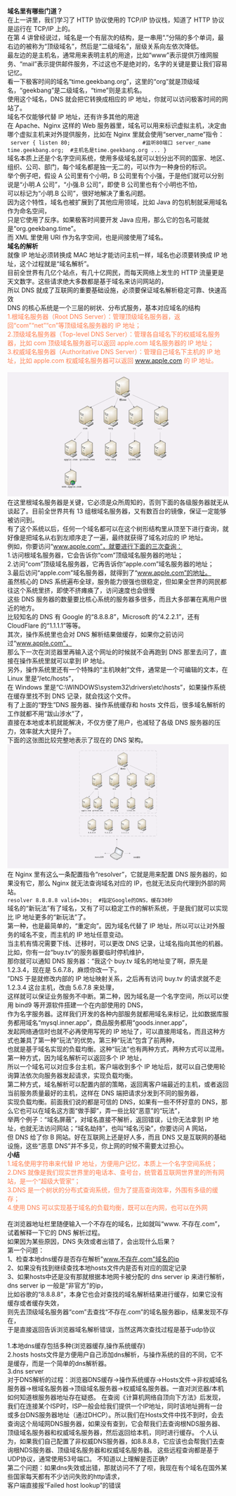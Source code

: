 **域名里有哪些门道？**</br>
在上一讲里，我们学习了 HTTP 协议使用的 TCP/IP 协议栈，知道了 HTTP 协议是运行在 TCP/IP 上的。</br>
在第 4 讲曾经说过，域名是一个有层次的结构，是一串用“.”分隔的多个单词，最右边的被称为“顶级域名”，然后是“二级域名”，层级关系向左依次降低。</br>
最左边的是主机名，通常用来表明主机的用途，比如“www”表示提供万维网服务、“mail”表示提供邮件服务，不过这也不是绝对的，名字的关键是要让我们容易记忆。</br>
看一下极客时间的域名“time.geekbang.org”，这里的“org”就是顶级域名，“geekbang”是二级域名，“time”则是主机名。</br>
使用这个域名，DNS 就会把它转换成相应的 IP 地址，你就可以访问极客时间的网站了。</br>
域名不仅能够代替 IP 地址，还有许多其他的用途</br>
在 Apache、Nginx 这样的 Web 服务器里，域名可以用来标识虚拟主机，决定由哪个虚拟主机来对外提供服务，比如在 Nginx 里就会使用“server_name”指令：</br>
`
server {
listen 80;                       #监听80端口
server_name  time.geekbang.org;  #主机名是time.geekbang.org
...
}`</br>
域名本质上还是个名字空间系统，使用多级域名就可以划分出不同的国家、地区、组织、公司、部门，每个域名都是独一无二的，可以作为一种身份的标识。</br>
举个例子吧，假设 A 公司里有个小明，B 公司里有个小强，于是他们就可以分别说是“小明.A 公司”，“小强.B 公司”，即使 B 公司里也有个小明也不怕，</br>
可以标记为“小明.B 公司”，很好地解决了重名问题。</br>
因为这个特性，域名也被扩展到了其他应用领域，比如 Java 的包机制就采用域名作为命名空间，</br>
只是它使用了反序。如果极客时间要开发 Java 应用，那么它的包名可能就是“org.geekbang.time”。</br>
而 XML 里使用 URI 作为名字空间，也是间接使用了域名。</br>
**域名的解析**</br>
就像 IP 地址必须转换成 MAC 地址才能访问主机一样，域名也必须要转换成 IP 地址，这个过程就是“域名解析”。</br>
目前全世界有几亿个站点，有几十亿网民，而每天网络上发生的 HTTP 流量更是天文数字。这些请求绝大多数都是基于域名来访问网站的，</br>
所以 DNS 就成了互联网的重要基础设施，必须要保证域名解析稳定可靠、快速高效</br>
DNS 的核心系统是一个三层的树状、分布式服务，基本对应域名的结构</br>
<span style="color: coral">
1.根域名服务器（Root DNS Server）：管理顶级域名服务器，返回“com”“net”“cn”等顶级域名服务器的 IP 地址；</br>
2.顶级域名服务器（Top-level DNS Server）：管理各自域名下的权威域名服务器，比如 com 顶级域名服务器可以返回 apple.com 域名服务器的 IP 地址；</br>
3.权威域名服务器（Authoritative DNS Server）：管理自己域名下主机的 IP 地址，比如 apple.com 权威域名服务器可以返回 www.apple.com 的 IP 地址。</br>
</span></br>
![img_10.png](img_10.png)
在这里根域名服务器是关键，它必须是众所周知的，否则下面的各级服务器就无从谈起了。目前全世界共有 13 组根域名服务器，又有数百台的镜像，保证一定能够被访问到。</br>
有了这个系统以后，任何一个域名都可以在这个树形结构里从顶至下进行查询，就好像是把域名从右到左顺序走了一遍，最终就获得了域名对应的 IP 地址。</br>
例如，你要访问“www.apple.com”，就要进行下面的三次查询：</br>
1.访问根域名服务器，它会告诉你“com”顶级域名服务器的地址；</br>
2.访问“com”顶级域名服务器，它再告诉你“apple.com”域名服务器的地址；</br>
3.最后访问“apple.com”域名服务器，就得到了“www.apple.com”的地址。</br>
虽然核心的 DNS 系统遍布全球，服务能力很强也很稳定，但如果全世界的网民都往这个系统里挤，即使不挤瘫痪了，访问速度也会很慢</br>
这些 DNS 服务器的数量要比核心系统的服务器多很多，而且大多部署在离用户很近的地方。</br>
比较知名的 DNS 有 Google 的“8.8.8.8”，Microsoft 的“4.2.2.1”，还有 CloudFlare 的“1.1.1.1”等等。</br>
其次，操作系统里也会对 DNS 解析结果做缓存，如果你之前访问过“www.apple.com”，</br>
那么下一次在浏览器里再输入这个网址的时候就不会再跑到 DNS 那里去问了，直接在操作系统里就可以拿到 IP 地址。</br>
另外，操作系统里还有一个特殊的“主机映射”文件，通常是一个可编辑的文本，在 Linux 里是“/etc/hosts”，</br>
在 Windows 里是“C:\WINDOWS\system32\drivers\etc\hosts”，如果操作系统在缓存里找不到 DNS 记录，就会找这个文件。</br>
有了上面的“野生”DNS 服务器、操作系统缓存和 hosts 文件后，很多域名解析的工作就都不用“跋山涉水”了，</br>
直接在本地或本机就能解决，不仅方便了用户，也减轻了各级 DNS 服务器的压力，效率就大大提升了。</br>
下面的这张图比较完整地表示了现在的 DNS 架构。</br>
![img_11.png](img_11.png)</br>
在 Nginx 里有这么一条配置指令“resolver”，它就是用来配置 DNS 服务器的，如果没有它，那么 Nginx 就无法查询域名对应的 IP，也就无法反向代理到外部的网站。</br>
`resolver 8.8.8.8 valid=30s;  #指定Google的DNS，缓存30秒`</br>
域名的“新玩法”有了域名，又有了可以稳定工作的解析系统，于是我们就可以实现比 IP 地址更多的“新玩法”了。</br>
第一种，也是最简单的，“重定向”。因为域名代替了 IP 地址，所以可以让对外服务的域名不变，而主机的 IP 地址任意变动。</br>
当主机有情况需要下线、迁移时，可以更改 DNS 记录，让域名指向其他的机器。比如，你有一台“buy.tv”的服务器要临时停机维护，</br>
那你就可以通知 DNS 服务器：“我这个 buy.tv 域名的地址变了啊，原先是 1.2.3.4，现在是 5.6.7.8，麻烦你改一下。</br>
”DNS 于是就修改内部的 IP 地址映射关系，之后再有访问 buy.tv 的请求就不走 1.2.3.4 这台主机，改由 5.6.7.8 来处理，</br>
这样就可以保证业务服务不中断。第二种，因为域名是一个名字空间，所以可以使用 bind9 等开源软件搭建一个在内部使用的 DNS，</br>
作为名字服务器。这样我们开发的各种内部服务就都用域名来标记，比如数据库服务都用域名“mysql.inner.app”，商品服务都用“goods.inner.app”，</br>
发起网络通信时也就不必再使用写死的 IP 地址了，可以直接用域名，而且这种方式也兼具了第一种“玩法”的优势。第三种“玩法”包含了前两种，</br>
也就是基于域名实现的负载均衡。这种“玩法”也有两种方式，两种方式可以混用。第一种方式，因为域名解析可以返回多个 IP 地址，</br>
所以一个域名可以对应多台主机，客户端收到多个 IP 地址后，就可以自己使用轮询算法依次向服务器发起请求，实现负载均衡。</br>
第二种方式，域名解析可以配置内部的策略，返回离客户端最近的主机，或者返回当前服务质量最好的主机，这样在 DNS 端把请求分发到不同的服务器，</br>
实现负载均衡。前面我们说的都是可信的 DNS，如果有一些不怀好意的 DNS，那么它也可以在域名这方面“做手脚”，弄一些比较“恶意”的“玩法”，</br>
举两个例子：“域名屏蔽”，对域名直接不解析，返回错误，让你无法拿到 IP 地址，也就无法访问网站；“域名劫持”，也叫“域名污染”，你要访问 A 网站，</br>
但 DNS 给了你 B 网站。好在互联网上还是好人多，而且 DNS 又是互联网的基础设施，这些“恶意 DNS”并不多见，你上网的时候不需要太过担心。</br>
**小结**</br>
<span style="color: coral">
1.域名使用字符串来代替 IP 地址，方便用户记忆，本质上一个名字空间系统；</br>
2.DNS 就像是我们现实世界里的电话本、查号台，统管着互联网世界里的所有网站，是一个“超级大管家”；</br>
3.DNS 是一个树状的分布式查询系统，但为了提高查询效率，外围有多级的缓存；</br>
4.使用 DNS 可以实现基于域名的负载均衡，既可以在内网，也可以在外网</br>
</span></br>
在浏览器地址栏里随便输入一个不存在的域名，比如就叫“www. 不存在.com”，试着解释一下它的 DNS 解析过程。</br>
如果因为某些原因，DNS 失效或者出错了，会出现什么后果？</br>
第一个问题：</br>
1、检查本地dns缓存是否存在解析"www.不存在.com"域名的ip</br>
2、如果没有找到继续查找本地hosts文件内是否有对应的固定记录</br>
3、如果hosts中还是没有那就根据本地网卡被分配的 dns server ip 来进行解析，dns server ip 一般是“非官方”的ip，</br>
比如谷歌的“8.8.8.8”，本身它也会对查找的域名解析结果进行缓存，如果它没有缓存或者缓存失效，</br>
则先去顶级域名服务器“com”去查找“不存在.com”的域名服务器ip，结果发现不存在，</br>
于是直接返回告诉浏览器域名解析错误，当然这两次查找过程是基于udp协议</br>
</br>
1.本地dns缓存包括多种(浏览器缓存,操作系统缓存)</br>
2.hosts  hosts文件是方便用户自己添加dns解析，与操作系统的目的不同，它不是缓存，而是一个简单的dns解析器。</br>
3.dns server </br>
对于DNS解析的过程：浏览器DNS缓存->操作系统缓存->Hosts文件->非权威域名服务器->根域名服务器->顶级域名服务器->权威域名服务器。一直对浏览器/本机如何知道根服务器地址存在疑惑。
在查阅《计算机网络自顶向下方法》后发现，我们在连接某个ISP时，ISP一般会给我们提供一个IP地址，同时该地址拥有一台或多台DNS服务器地址（通过DHCP）。所以我们在Hosts文件中找不到时，会去查询这个局域网DNS服务器，如果没有查到，它会帮我们去查询根NDS服务器、顶级域名服务器和权威域名服务器，然后返回给本机，同时进行缓存。
个人认为，如果我们自己配置了非权威DNS服务器，如8.8.8.8，它应该也会帮我们去查询根NDS服务器、顶级域名服务器和权威域名服务器。
这些远程查询都是基于UDP协议，通常使用53号端口。
不知道以上理解是否正确?</br>
第二个问题：如果dns失效或出错，那就访问不了了呗，我现在有个域名在国外某些国家每天都有不少访问失败的http请求，</br>
客户端直接报“Failed host lookup”的错误</br>























